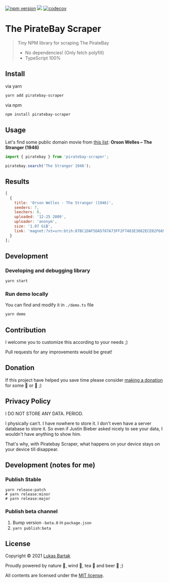 [![npm version](https://badge.fury.io/js/piratebay-scraper.svg)](https://badge.fury.io/js/piratebay-scraper)
![](https://github.com/bartholomej/piratebay-scraper/workflows/Build%20&%20Publish/badge.svg)
[![codecov](https://codecov.io/gh/bartholomej/piratebay-scraper/branch/master/graph/badge.svg?token=GPNWF9USIB)](https://codecov.io/gh/bartholomej/piratebay-scraper)

# The PirateBay Scraper

> Tiny NPM library for scraping The PirateBay
>
> - No dependencies! (Only fetch polyfill)
> - TypeScript 100%

## Install

via yarn

```bash
yarn add piratebay-scraper
```

via npm

```bash
npm install piratebay-scraper
```

## Usage

Let's find some public domain movie from [this list](https://en.wikipedia.org/wiki/List_of_films_in_the_public_domain_in_the_United_States): **Orson Welles – The Stranger (1946)**

```javascript
import { piratebay } from 'piratebay-scraper';

piratebay.search('The Stranger 1946');
```

## Results

```javascript
[
  {
    title: 'Orson Welles - The Stranger (1946)',
    seeders: 7,
    leechers: 0,
    uploaded: '12-25 2009',
    uploader: 'anonym',
    size: '1.07 GiB',
    link: 'magnet:?xt=urn:btih:87BC1DAF5DA5787A73FF2F7483E3082ECE02F669&dn=Orson....'
  }
];
```

## Development

### Developing and debugging library

```bash
yarn start
```

### Run demo locally

You can find and modify it in `./demo.ts` file

```bash
yarn demo
```

## Contribution

I welcome you to customize this according to your needs ;)

Pull requests for any improvements would be great!

## Donation

If this project have helped you save time please consider [making a donation](https://github.com/sponsors/bartholomej) for some 🍺 or 🍵 ;)

## Privacy Policy

I DO NOT STORE ANY DATA. PERIOD.

I physically can't. I have nowhere to store it. I don't even have a server database to store it. So even if Justin Bieber asked nicely to see your data, I wouldn't have anything to show him.

That's why, with Piratebay Scraper, what happens on your device stays on your device till disappear.

## Development (notes for me)

### Publish Stable

```shell
yarn release:patch
# yarn release:minor
# yarn release:major
```

### Publish beta channel

1. Bump version `-beta.0` in `package.json`
2. `yarn publish:beta`

## License

Copyright &copy; 2021 [Lukas Bartak](http://bartweb.cz)

Proudly powered by nature 🗻, wind 💨, tea 🍵 and beer 🍺 ;)

All contents are licensed under the [MIT license].

[mit license]: LICENSE
